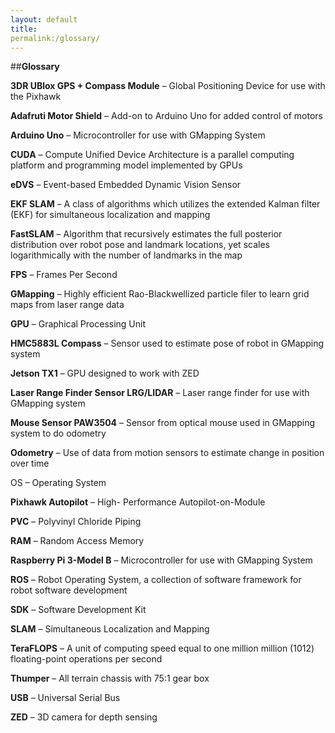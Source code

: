 ```yaml
---
layout: default
title: 
permalink:/glossary/
---
```


##**Glossary** 
 
**3DR UBlox GPS + Compass Module** – Global Positioning Device for use with the Pixhawk 

**Adafruti Motor Shield** – Add-on to Arduino Uno for added control of motors 

**Arduino Uno** – Microcontroller for use with GMapping System 

**CUDA** – Compute Unified Device Architecture is a parallel computing platform and programming 
model implemented by GPUs
 
**eDVS** – Event-based Embedded Dynamic Vision Sensor 

**EKF SLAM** – A class of algorithms which utilizes the extended Kalman filter (EKF) for 
simultaneous localization and mapping 

**FastSLAM** –  Algorithm that recursively estimates the full posterior distribution over robot pose 
and landmark locations, yet scales logarithmically with the number of landmarks in the map 

**FPS** – Frames Per Second 

**GMapping** – Highly efficient Rao-Blackwellized particle filer to learn grid maps from laser range data 

**GPU** – Graphical Processing Unit 

**HMC5883L Compass** – Sensor used to estimate pose of robot in GMapping system 

**Jetson TX1** – GPU designed to work with ZED 

**Laser Range Finder Sensor LRG/LIDAR** – Laser range finder for use with GMapping system 

**Mouse Sensor PAW3504** – Sensor from optical mouse used in GMapping system to do odometry  

**Odometry** – Use of data from motion sensors to estimate change in position over time 

OS – Operating System 

**Pixhawk Autopilot** – High- Performance Autopilot-on-Module 

**PVC** – Polyvinyl Chloride Piping 

**RAM** – Random Access Memory 

**Raspberry Pi 3-Model B** – Microcontroller for use with GMapping System 

**ROS** – Robot Operating System, a collection of software framework for robot software 
development 

**SDK** – Software Development Kit 

**SLAM** – Simultaneous Localization and Mapping  

**TeraFLOPS** – A unit of computing speed equal to one million million (1012) floating-point 
operations per second 

**Thumper** – All terrain chassis with 75:1 gear box 

**USB** – Universal Serial Bus 

**ZED** – 3D camera for depth sensing 
